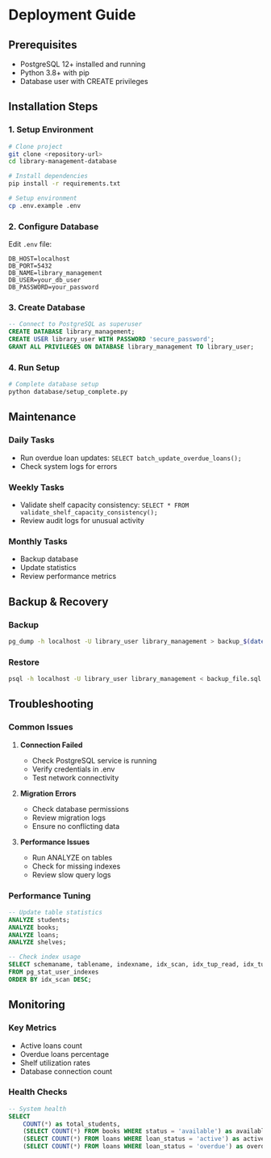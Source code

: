 # Deployment Guide

## Prerequisites

- PostgreSQL 12+ installed and running
- Python 3.8+ with pip
- Database user with CREATE privileges

## Installation Steps

### 1. Setup Environment

```bash
# Clone project
git clone <repository-url>
cd library-management-database

# Install dependencies
pip install -r requirements.txt

# Setup environment
cp .env.example .env
```

### 2. Configure Database

Edit `.env` file:
```
DB_HOST=localhost
DB_PORT=5432
DB_NAME=library_management
DB_USER=your_db_user
DB_PASSWORD=your_password
```

### 3. Create Database

```sql
-- Connect to PostgreSQL as superuser
CREATE DATABASE library_management;
CREATE USER library_user WITH PASSWORD 'secure_password';
GRANT ALL PRIVILEGES ON DATABASE library_management TO library_user;
```

### 4. Run Setup

```bash
# Complete database setup
python database/setup_complete.py
```

## Maintenance

### Daily Tasks
- Run overdue loan updates: `SELECT batch_update_overdue_loans();`
- Check system logs for errors

### Weekly Tasks
- Validate shelf capacity consistency: `SELECT * FROM validate_shelf_capacity_consistency();`
- Review audit logs for unusual activity

### Monthly Tasks
- Backup database
- Update statistics
- Review performance metrics

## Backup & Recovery

### Backup
```bash
pg_dump -h localhost -U library_user library_management > backup_$(date +%Y%m%d).sql
```

### Restore
```bash
psql -h localhost -U library_user library_management < backup_file.sql
```

## Troubleshooting

### Common Issues

1. **Connection Failed**
   - Check PostgreSQL service is running
   - Verify credentials in .env
   - Test network connectivity

2. **Migration Errors**
   - Check database permissions
   - Review migration logs
   - Ensure no conflicting data

3. **Performance Issues**
   - Run ANALYZE on tables
   - Check for missing indexes
   - Review slow query logs

### Performance Tuning

```sql
-- Update table statistics
ANALYZE students;
ANALYZE books;
ANALYZE loans;
ANALYZE shelves;

-- Check index usage
SELECT schemaname, tablename, indexname, idx_scan, idx_tup_read, idx_tup_fetch
FROM pg_stat_user_indexes
ORDER BY idx_scan DESC;
```

## Monitoring

### Key Metrics
- Active loans count
- Overdue loans percentage
- Shelf utilization rates
- Database connection count

### Health Checks
```sql
-- System health
SELECT 
    COUNT(*) as total_students,
    (SELECT COUNT(*) FROM books WHERE status = 'available') as available_books,
    (SELECT COUNT(*) FROM loans WHERE loan_status = 'active') as active_loans,
    (SELECT COUNT(*) FROM loans WHERE loan_status = 'overdue') as overdue_loans;
```
